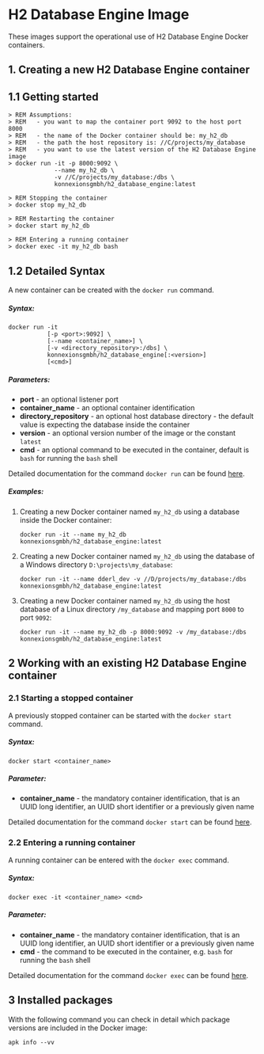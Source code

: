 # H2 Database Engine Image

These images support the operational use of H2 Database Engine Docker containers.

## 1. Creating a new H2 Database Engine container

## 1.1 Getting started

    > REM Assumptions:
    > REM   - you want to map the container port 9092 to the host port 8000
    > REM   - the name of the Docker container should be: my_h2_db
    > REM   - the path the host repository is: //C/projects/my_database
    > REM   - you want to use the latest version of the H2 Database Engine image
    > docker run -it -p 8000:9092 \
                 --name my_h2_db \
                 -v //C/projects/my_database:/dbs \
                 konnexionsgmbh/h2_database_engine:latest
            
    > REM Stopping the container
    > docker stop my_h2_db
    
    > REM Restarting the container
    > docker start my_h2_db

    > REM Entering a running container
    > docker exec -it my_h2_db bash

## 1.2 Detailed Syntax

A new container can be created with the `docker run` command.

##### Syntax:

    docker run -it 
               [-p <port>:9092] \
               [--name <container_name>] \
               [-v <directory_repository>:/dbs] \
               konnexionsgmbh/h2_database_engine[:<version>] 
               [<cmd>]
 
##### Parameters:

- **port** - an optional listener port             
- **container_name** - an optional container identification 
- **directory_repository** - an optional host database directory - the default value is expecting the database inside the container 
- **version** - an optional version number of the image or the constant `latest`
- **cmd** - an optional command to be executed in the container, default is `bash` for running the `bash` shell

Detailed documentation for the command `docker run` can be found [here](https://docs.docker.com/engine/reference/run/).

##### Examples:

1. Creating a new Docker container named `my_h2_db` using a database inside the Docker container:  

    `docker run -it --name my_h2_db konnexionsgmbh/h2_database_engine:latest`

2. Creating a new Docker container named `my_h2_db` using the database of a Windows directory `D:\projects\my_database`:  

    `docker run -it --name dderl_dev -v //D/projects/my_database:/dbs konnexionsgmbh/h2_database_engine:latest`

3. Creating a new Docker container named `my_h2_db` using the host database of a Linux directory `/my_database` and mapping port `8000` to port `9092`:  

    `docker run -it --name my_h2_db -p 8000:9092 -v /my_database:/dbs konnexionsgmbh/h2_database_engine:latest`

## 2 Working with an existing H2 Database Engine container

### 2.1 Starting a stopped container

A previously stopped container can be started with the `docker start` command.

##### Syntax:

    docker start <container_name>

##### Parameter:

- **container_name** - the mandatory container identification, that is an UUID long identifier, an UUID short identifier or a previously given name 

Detailed documentation for the command `docker start` can be found [here](https://docs.docker.com/engine/reference/commandline/start/).

### 2.2 Entering a running container

A running container can be entered with the `docker exec` command.

##### Syntax:

    docker exec -it <container_name> <cmd>

##### Parameter:

- **container_name** - the mandatory container identification, that is an UUID long identifier, an UUID short identifier or a previously given name 
- **cmd** - the command to be executed in the container, e.g. `bash` for running the `bash` shell

Detailed documentation for the command `docker exec` can be found [here](https://docs.docker.com/engine/reference/commandline/exec/).

## 3 Installed packages

With the following command you can check in detail which package versions are included in the Docker image:

    apk info --vv
